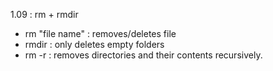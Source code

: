 1.09 : rm + rmdir

- rm "file name" : removes/deletes file
- rmdir : only deletes empty folders
- rm -r : removes directories and their contents recursively.